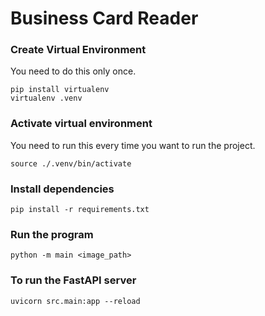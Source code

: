 # Business Card Reader

### Create Virtual Environment
You need to do this only once.

```
pip install virtualenv
virtualenv .venv
```

### Activate virtual environment
You need to run this every time you want to run the project.
```
source ./.venv/bin/activate
```

### Install dependencies
```
pip install -r requirements.txt
```

### Run the program
```
python -m main <image_path>
```

### To run the FastAPI server
```
uvicorn src.main:app --reload
```
